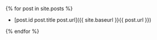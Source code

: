 {% for post in site.posts %}

* [post.id post.title post.url]({{ site.baseurl }}{{ post.url }})

{% endfor %}

